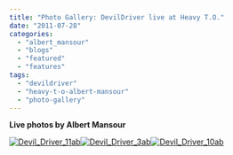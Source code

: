 ```yaml
---
title: "Photo Gallery: DevilDriver live at Heavy T.O."
date: "2011-07-28"
categories: 
  - "albert_mansour"
  - "blogs"
  - "featured"
  - "features"
tags: 
  - "devildriver"
  - "heavy-t-o-albert-mansour"
  - "photo-gallery"
---
```


**Live photos by Albert Mansour**

[![](http://www.hellbound.ca/wp-content/uploads/2011/07/Devil_Driver_11ab-182x182.jpg "Devil_Driver_11ab")](http://www.hellbound.ca/wp-content/uploads/2011/07/Devil_Driver_11ab.jpg)[![](http://www.hellbound.ca/wp-content/uploads/2011/07/Devil_Driver_3ab-182x182.jpg "Devil_Driver_3ab")](http://www.hellbound.ca/wp-content/uploads/2011/07/Devil_Driver_3ab.jpg)[![](http://www.hellbound.ca/wp-content/uploads/2011/07/Devil_Driver_10ab-182x182.jpg "Devil_Driver_10ab")](http://www.hellbound.ca/wp-content/uploads/2011/07/Devil_Driver_10ab.jpg)
